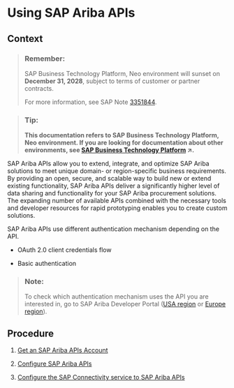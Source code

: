 <!-- loio380422658baa4dca966555efc7b364bf -->

# Using SAP Ariba APIs



## Context

> ### Remember:  
> SAP Business Technology Platform, Neo environment will sunset on **December 31, 2028**, subject to terms of customer or partner contracts.
> 
> For more information, see SAP Note [3351844](https://launchpad.support.sap.com/#/notes/3351844).

> ### Tip:  
> **This documentation refers to SAP Business Technology Platform, Neo environment. If you are looking for documentation about other environments, see [SAP Business Technology Platform](https://help.sap.com/viewer/65de2977205c403bbc107264b8eccf4b/Cloud/en-US/6a2c1ab5a31b4ed9a2ce17a5329e1dd8.html "SAP Business Technology Platform (SAP BTP) is an integrated offering comprised of four technology portfolios: database and data management, application development and integration, analytics, and intelligent technologies. The platform offers users the ability to turn data into business value, compose end-to-end business processes, and build and extend SAP applications quickly.") :arrow_upper_right:.**

SAP Ariba APIs allow you to extend, integrate, and optimize SAP Ariba solutions to meet unique domain- or region-specific business requirements. By providing an open, secure, and scalable way to build new or extend existing functionality, SAP Ariba APIs deliver a significantly higher level of data sharing and functionality for your SAP Ariba procurement solutions. The expanding number of available APIs combined with the necessary tools and developer resources for rapid prototyping enables you to create custom solutions.

SAP Ariba APIs use different authentication mechanism depending on the API.

-   OAuth 2.0 client credentials flow

-   Basic authentication


> ### Note:  
> To check which authentication mechanism uses the API you are interested in, go to SAP Ariba Developer Portal \([USA region](https://developer.ariba.com/api/) or [Europe region](https://eu.developer.ariba.com/api/)\).



## Procedure

1.  [Get an SAP Ariba APIs Account](get-an-sap-ariba-apis-account-f7dbeb2.md)

2.  [Configure SAP Ariba APIs](configure-sap-ariba-apis-c523842.md)

3.  [Configure the SAP Connectivity service to SAP Ariba APIs](configure-the-sap-connectivity-service-to-sap-ariba-apis-139d777.md)


